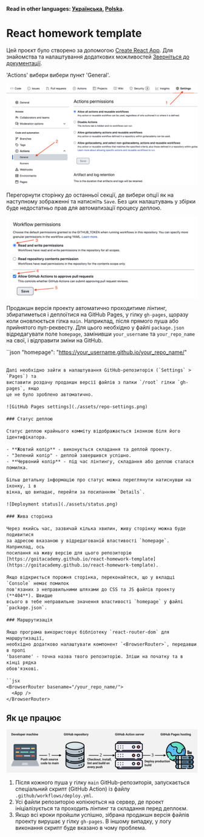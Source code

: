 **Read in other languages: [Українська](README.md), [Polska](README.pl.md).**

# React homework template

Цей проєкт було створено за допомогою
[Create React App](https://github.com/facebook/create-react-app). Для знайомства
та налаштування додаткових можливостей
[Зверніться до документації](https://facebook.github.io/create-react-app/docs/getting-started).

'Actions' вибери вибери пункт 'General'.

![GitHub actions settings](./assets/actions-config-step-1.png)

Перегорнути сторінку до останньої секції, де вибери опції як на наступному
зображенні та натисніть `Save`. Без цих налаштувань у збірки буде недостатньо прав
для автоматизації процесу деплою.

![GitHub actions settings](./assets/actions-config-step-2.png)

Продакшн версія проекту автоматично проходитиме лінтинг, збиратиметься і
деплоїтися на GitHub Pages, у гілку `gh-pages`, щоразу коли оновлюється
гілка `main`. Наприклад, після прямого пуша або прийнятого пул-реквесту. Для цього
необхідно у файлі `package.json` відредагувати поле `homepage`, замінивши
`your_username` та `your_repo_name` на свої, і відправити зміни на GitHub.

``json
"homepage": "https://your_username.github.io/your_repo_name/"
````

Далі необхідно зайти в налаштування GitHub-репозиторія (`Settings` > `Pages`) та
виставити роздачу продакшн версії файлів з папки `/root` гілки `gh-pages`, якщо
це не було зроблено автоматично.

![GitHub Pages settings](./assets/repo-settings.png)

### Статус деплою

Статус деплою крайнього комміту відображається іконкою біля його ідентифікатора.

- **Жовтий колір** - виконується складання та деплой проекту.
- "Зелений колір" - деплой завершився успішно.
- **Червоний колір** - під час лінтингу, складання або деплою сталася помилка.

Більш детальну інформацію про статус можна переглянути натиснувши на іконку, і в
вікна, що випадає, перейти за посиланням `Details`.

![Deployment status](./assets/status.png)

### Жива сторінка

Через якийсь час, зазвичай кілька хвилин, живу сторінку можна буде подивитися
за адресою вказаною у відредагованій властивості `homepage`. Наприклад, ось
посилання на живу версію для цього репозиторію
[https://goitacademy.github.io/react-homework-template](https://goitacademy.github.io/react-homework-template).

Якщо відкриється порожня сторінка, переконайтеся, що у вкладці `Console` немає помилок
пов'язаних з неправильними шляхами до CSS та JS файлів проекту (**404**). Швидше
всього в тебе неправильне значення властивості `homepage` у файлі `package.json`.

### Маршрутизація

Якщо програма використовує бібліотеку `react-router-dom` для маршрутизації,
необхідно додатково налаштувати компонент `<BrowserRouter>`, передавши в пропі
'basename' - точна назва твого репозиторію. Зліши на початку та в кінці рядка
обов'язкові.

``jsx
<BrowserRouter basename="/your_repo_name/">
  <App />
</BrowserRouter>
````

## Як це працює

![How it works](./assets/how-it-works.png)

1. Після кожного пуша у гілку `main` GitHub-репозиторія, запускається спеціальний
   скрипт (GitHub Action) із файлу `.github/workflows/deploy.yml`.
2. Усі файли репозиторію копіюються на сервер, де проект ініціалізується та
   проходить лінтинг та складання перед деплоєм.
3. Якщо всі кроки пройшли успішно, зібрана продакшн версія файлів проекту
   вирушає у гілку `gh-pages`. В іншому випадку, у логу виконання
   скрипт буде вказано в чому проблема.
